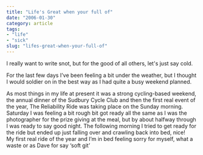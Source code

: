```yaml
---
title: "Life's Great when your full of"
date: "2006-01-30"
category: article
tags:
- "life"
- "sick"
slug: "lifes-great-when-your-full-of"
---
```


I really want to write snot, but for the good of all others, let's just say cold.

For the last few days I’ve been feeling a bit under the weather, but I thought I would soldier on in the best way as I had quite a busy weekend planned.

As most things in my life at present it was a strong cycling-based weekend, the annual dinner of the Sudbury Cycle Club and then the first real event of the year, The Reliability Ride was taking place on the Sunday morning.  
Saturday I was feeling a bit rough bit got ready all the same as I was the photographer for the prize giving at the meal, but by about halfway through I was ready to say good night. The following morning I tried to get ready for the ride but ended up just falling over and crawling back into bed, nice!  
My first real ride of the year and I’m in bed feeling sorry for myself, what a waste or as Dave for say ‘soft git’
